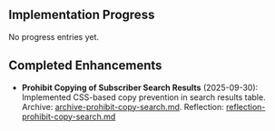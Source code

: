 ## Implementation Progress

No progress entries yet.

## Completed Enhancements
- **Prohibit Copying of Subscriber Search Results** (2025-09-30): Implemented CSS-based copy prevention in search results table. Archive: [archive-prohibit-copy-search.md](../archive/archive-prohibit-copy-search.md). Reflection: [reflection-prohibit-copy-search.md](../reflection/reflection-prohibit-copy-search.md)
